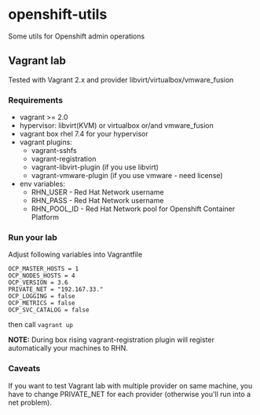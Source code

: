 # openshift-utils
Some utils for Openshift admin operations

## Vagrant lab
Tested with Vagrant 2.x and provider libvirt/virtualbox/vmware_fusion

### Requirements
* vagrant >= 2.0
* hypervisor: libvirt(KVM) or virtualbox or/and vmware_fusion
* vagrant box rhel 7.4 for your hypervisor
* vagrant plugins:
  * vagrant-sshfs
  * vagrant-registration
  * vagrant-libvirt-plugin (if you use libvirt)
  * vagrant-vmware-plugin (if you use vmware - need license)
* env variables:
  * RHN_USER - Red Hat Network username
  * RHN_PASS - Red Hat Network username
  * RHN_POOL_ID - Red Hat Network pool for Openshift Container Platform

### Run your lab
Adjust following variables into Vagrantfile
```
OCP_MASTER_HOSTS = 1
OCP_NODES_HOSTS = 4
OCP_VERSION = 3.6
PRIVATE_NET = "192.167.33."
OCP_LOGGING = false
OCP_METRICS = false
OCP_SVC_CATALOG = false
```
then call `vagrant up`

**NOTE:**
During box rising vagrant-registration plugin will register automatically your machines to RHN.

### Caveats
If you want to test Vagrant lab with multiple provider on same machine, you have to change PRIVATE_NET for each provider (otherwise you'll run into a net problem).
